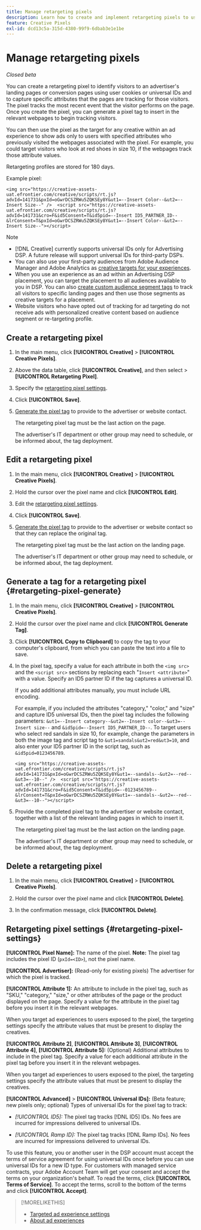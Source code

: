 ```yaml
---
title: Manage retargeting pixels
description: Learn how to create and implement retargeting pixels to use as targets for ad experiences.
feature: Creative Pixels
exl-id: dcd13c5a-315d-4380-99f9-6dbab3e1e1be
---
```

# Manage retargeting pixels

*Closed beta*

<!-- Note to self: These aren't segments -- we don't create a pool of users. -->

You can create a retargeting pixel to identify visitors to an advertiser's landing pages or conversion pages using user cookies or universal IDs and to capture specific attributes that the pages are tracking for those visitors. The pixel tracks the most recent event that the visitor performs on the page. Once you create the pixel, you can generate a pixel tag to insert in the relevant webpages to begin tracking visitors.<!-- Note to self: surfer id=cookie or universal ID -->

You can then use the pixel as the target for any creative within an ad experience to show ads only to users with specified attributes who previously visited the webpages associated with the pixel. For example, you could target visitors who look at red shoes in size 10, if the webpages track those attribute values.<!-- better example? Make sure they match attribute examples below -->

Retargeting profiles are stored for 180 days.

Example pixel:

```
<img src="https://creative-assets-uat.efrontier.com/creative/scripts/rt.js?advId=141731&pxId=oGwrDCSZRWu5ZQKSEy8Y&ut1=--Insert Color--&ut2=--Insert Size--" />  <script src="https://creative-assets-uat.efrontier.com/creative/scripts/rt.js?advId=141731&cro=F&id5Consent=T&id5pid=--Insert ID5_PARTNER_ID--&lrConsent=T&pxId=oGwrDCSZRWu5ZQKSEy8Y&ut1=--Insert Color--&ut2=--Insert Size--"></script>
```

>[!NOTE]
>
> * [!DNL Creative] currently supports universal IDs only for Advertising DSP. A future release will support universal IDs for third-party DSPs.<!-- Clarify this and reword as needed  -->
>* You can also use your first-party audiences from Adobe Audience Manager and Adobe Analytics as [creative targets for your experiences](/help/creative/experiences/experience-settings-targeting.md).
>* When you use an experience as an ad within an Advertising DSP placement, you can target the placement to all audiences available to you in DSP. You can also [create custom audience segment tags](/help/dsp/audiences/custom-segment-create.md) to track all visitors to specific landing pages and then use those segments as creative targets for a placement.
>* Website visitors who have opted out of tracking for ad targeting do not receive ads with personalized creative content based on audience segment or re-targeting profile.

## Create a retargeting pixel

1. In the main menu, click **[!UICONTROL Creative]** > **[!UICONTROL Creative Pixels]**.

1. Above the data table, click **[!UICONTROL Creative]**, and then select > **[!UICONTROL Retargeting Pixel]**.

1. Specify the [retargeting pixel settings](#retargeting-pixel-settings).

1. Click **[!UICONTROL Save]**.

1. [Generate the pixel tag](#retargeting-pixel-generate) to provide to the advertiser or website contact.

   The retargeting pixel tag must be the last action on the page.<!-- verify here and below -->

   The advertiser's IT department or other group may need to schedule, or be informed about, the tag deployment.

## Edit a retargeting pixel

1. In the main menu, click **[!UICONTROL Creative]** > **[!UICONTROL Creative Pixels]**.

1. Hold the cursor over the pixel name and click **[!UICONTROL Edit]**.

1. Edit the [retargeting pixel settings](#retargeting-pixel-settings).

1. Click **[!UICONTROL Save]**.

1. [Generate the pixel tag](#retargeting-pixel-generate) to provide to the advertiser or website contact so that they can replace the original tag.

   The retargeting pixel tag must be the last action on the landing page.

   The advertiser's IT department or other group may need to schedule, or be informed about, the tag deployment.

## Generate a tag for a retargeting pixel {#retargeting-pixel-generate}

1. In the main menu, click **[!UICONTROL Creative]** > **[!UICONTROL Creative Pixels]**.

1. Hold the cursor over the pixel name and click **[!UICONTROL Generate Tag]**.

1. Click **[!UICONTROL Copy to Clipboard]** to copy the tag to your computer's clipboard, from which you can paste the text into a file to save.

1. In the pixel tag, specify a value for each attribute in both the `<img src>` and the `<script src>` sections by replacing each "`Insert <attribute>`" with a value. Specify an ID5 partner ID if the tag captures a universal ID.

   If you add additional attributes manually, you must include URL encoding. 

   For example, if you included the attributes "category," "color," and "size" and capture ID5 universal IDs, then the pixel tag includes the following parameters: `&ut1=--Insert category--&ut2=--Insert color--&ut3=--Insert size--` and `&id5pid=--Insert ID5_PARTNER_ID--`. To target users who select red sandals in size 10, for example, change the parameters in both the image tag and script tag to `&ut1=sandals&ut2=red&ut3=10`, and also enter your ID5 partner ID in the script tag, such as `&id5pid=0123456789`.

   `<img src="https://creative-assets-uat.efrontier.com/creative/scripts/rt.js?advId=141731&pxId=oGwrDCSZRWu5ZQKSEy8Y&ut1=--sandals--&ut2=--red--&ut3=--10--" />  <script src="https://creative-assets-uat.efrontier.com/creative/scripts/rt.js?advId=141731&cro=F&id5Consent=T&id5pid=--0123456789--&lrConsent=T&pxId=oGwrDCSZRWu5ZQKSEy8Y&ut1=--sandals--&ut2=--red--&ut3=--10--"></script>`

1. Provide the completed pixel tag to the advertiser or website contact, together with a list of the relevant landing pages in which to insert it.

   The retargeting pixel tag must be the last action on the landing page.
   
   The advertiser's IT department or other group may need to schedule, or be informed about, the tag deployment.

## Delete a retargeting pixel

1. In the main menu, click **[!UICONTROL Creative]** > **[!UICONTROL Creative Pixels]**.

1. Hold the cursor over the pixel name and click **[!UICONTROL Delete]**.

1. In the confirmation message, click **[!UICONTROL Delete]**.

## Retargeting pixel settings {#retargeting-pixel-settings}

**[!UICONTROL Pixel Name]:** The name of the pixel. **Note:** The pixel tag includes the pixel ID (`pxId=<ID>`), not the pixel name.

**[!UICONTROL Advertiser]:** (Read-only for existing pixels) The advertiser for which the pixel is tracked.

**[!UICONTROL Attribute 1]:** An attribute to include in the pixel tag, such as "SKU," "category," "size," or other attributes of the page or the product displayed on the page. Specify a value for the attribute in the pixel tag before you insert it in the relevant webpages.

When you target ad experiences to users exposed to the pixel, the targeting settings specify the attribute values that must be present to display the creatives.

**[!UICONTROL Attribute 2]**, **[!UICONTROL Attribute 3]**, **[!UICONTROL Attribute 4]**, **[!UICONTROL Attribute 5]:** (Optional) Additional attributes to include in the pixel tag. Specify a value for each additional attribute in the pixel tag before you insert it in the relevant webpages.

When you target ad experiences to users exposed to the pixel, the targeting settings specify the attribute values that must be present to display the creatives.

**[!UICONTROL Advanced]** > **[!UICONTROL Universal IDs]:** (Beta feature; new pixels only; optional) Types of universal IDs for the pixel tag to track:

* *[!UICONTROL ID5]:* The pixel tag tracks [!DNL ID5] IDs. No fees are incurred for impressions delivered to universal IDs.

* *[!UICONTROL Ramp ID]:* The pixel tag tracks [!DNL Ramp IDs]. No fees are incurred for impressions delivered to universal IDs.

To use this feature, you or another user in the DSP account must accept the terms of service agreement for using universal IDs once before you can use universal IDs for a new ID type. For customers with managed service contracts, your Adobe Account Team will get your consent and accept the terms on your organization's behalf. To read the terms, click **[!UICONTROL Terms of Service]**. To accept the terms, scroll to the bottom of the terms and click **[!UICONTROL Accept]**.

>[!MORELIKETHIS]
>
>* [Targeted ad experience settings](/help/creative/experiences/experience-settings-targeting.md)
>* [About ad experiences](/help/creative/experiences/experience-about.md)
